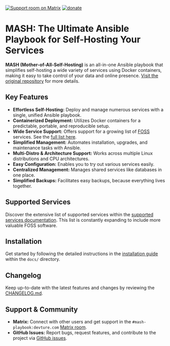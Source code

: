 [![Support room on Matrix](https://img.shields.io/matrix/mash-playbook:devture.com.svg?label=%23mash-playbook%3Adevture.com&logo=matrix&style=for-the-badge&server_fqdn=matrix.devture.com&fetchMode=summary)](https://matrixrooms.info/room/mash-playbook:devture.com) [![donate](https://liberapay.com/assets/widgets/donate.svg)](https://liberapay.com/mother-of-all-self-hosting/donate)

# MASH: The Ultimate Ansible Playbook for Self-Hosting Your Services

**MASH (Mother-of-All-Self-Hosting)** is an all-in-one Ansible playbook that simplifies self-hosting a wide variety of services using Docker containers, making it easy to take control of your data and online presence.  [Visit the original repository](https://github.com/mother-of-all-self-hosting/mash-playbook) for more details.

## Key Features

*   **Effortless Self-Hosting:** Deploy and manage numerous services with a single, unified Ansible playbook.
*   **Containerized Deployment:** Utilizes Docker containers for a predictable, portable, and reproducible setup.
*   **Wide Service Support:** Offers support for a growing list of [FOSS](https://en.wikipedia.org/wiki/Free_and_open-source_software) services. See the [full list here](docs/supported-services.md).
*   **Simplified Management:** Automates installation, upgrades, and maintenance tasks with Ansible.
*   **Multi-Distro & Architecture Support:** Works across multiple Linux distributions and CPU architectures.
*   **Easy Configuration:** Enables you to try out various services easily.
*   **Centralized Management:** Manages shared services like databases in one place.
*   **Simplified Backups:** Facilitates easy backups, because everything lives together.

## Supported Services

Discover the extensive list of supported services within the [supported services documentation](docs/supported-services.md).  This list is constantly expanding to include more valuable FOSS software.

## Installation

Get started by following the detailed instructions in the [installation guide](docs/README.md) within the `docs/` directory.

## Changelog

Keep up-to-date with the latest features and changes by reviewing the [CHANGELOG.md](CHANGELOG.md).

## Support & Community

*   **Matrix:** Connect with other users and get support in the `#mash-playbook:devture.com` [Matrix room](https://matrixrooms.info/room/mash-playbook:devture.com).
*   **GitHub Issues:** Report bugs, request features, and contribute to the project via [GitHub issues](https://github.com/mother-of-all-self-hosting/mash-playbook/issues).